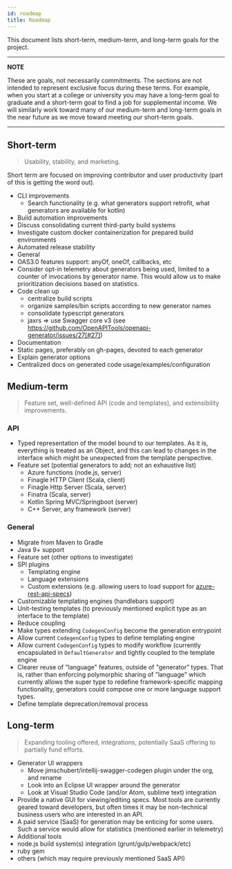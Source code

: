 ```yaml
---
id: roadmap
title: Roadmap
---
```


This document lists short-term, medium-term, and long-term goals for the project.

---

**NOTE**

These are goals, not necessarily commitments. The sections are not intended to represent exclusive focus during these terms. For example, when you start at a college or university you may have a long-term goal to graduate and a short-term goal to find a job for supplemental income. We will similarly work toward many of our medium-term and long-term goals in the near future as we move toward meeting our short-term goals.

---

## Short-term

> Usability, stability, and marketing.

Short term are focused on improving contributor and user productivity (part of this is getting the word out).

* CLI improvements
  * Search functionality (e.g. what generators support retrofit, what generators are available for kotlin)
* Build automation improvements
* Discuss consolidating current third-party build systems
* Investigate custom docker containerization for prepared build environments
* Automated release stability
* General
* OAS3.0 features support: anyOf, oneOf, callbacks, etc
* Consider opt-in telemetry about generators being used, limited to a counter of invocations by generator name. This would allow us to make prioritization decisions based on statistics.
* Code clean up
  * centralize build scripts
  * organize samples/bin scripts according to new generator names
  * consolidate typescript generators
  * jaxrs => use Swagger core v3 (see https://github.com/OpenAPITools/openapi-generator/issues/27[#27])
* Documentation
* Static pages, preferably on gh-pages, devoted to each generator
* Explain generator options
* Centralized docs on generated code usage/examples/configuration

## Medium-term

> Feature set, well-defined API (code and templates), and extensibility improvements.

### API
* Typed representation of the model bound to our templates. As it is, everything is treated as an Object, and this can lead to changes in the interface which might be unexpected from the template perspective.
* Feature set (potential generators to add; not an exhaustive list)
  * Azure functions (node.js, server)
  * Finagle HTTP Client (Scala, client)
  * Finagle Http Server (Scala, server)
  * Finatra (Scala, server)
  * Kotlin Spring MVC/Springboot (server)
  * C++ Server, any framework (server)

### General
* Migrate from Maven to Gradle
* Java 9+ support
* Feature set (other options to investigate)
* SPI plugins
  * Templating engine
  * Language extensions
  * Custom extensions (e.g. allowing users to load support for [azure-rest-api-specs](https://github.com/Azure/azure-rest-api-specs))
* Customizable templating engines (handlebars support)
* Unit-testing templates (to previously mentioned explicit type as an interface to the template)
* Reduce coupling
* Make types extending `CodegenConfig` become the generation entrypoint
* Allow current `CodegenConfig` types to define templating engine
* Allow current `CodegenConfig` types to modify workflow (currently encapsulated in `DefaultGenerator` and tightly coupled to the template engine
* Clearer reuse of "language" features, outside of "generator" types. That is, rather than enforcing polymorphic sharing of "language" which currently allows the super type to redefine framework-specific mapping functionality, generators could compose one or more language support types.
* Define template deprecation/removal process

## Long-term

> Expanding tooling offered, integrations, potentially SaaS offering to partially fund efforts.

* Generator UI wrappers
  * Move jimschubert/intellij-swagger-codegen plugin under the org, and rename
  * Look into an Eclipse UI wrapper around the generator
  * Look at Visual Studio Code (and/or Atom, sublime text) integration
* Provide a native GUI for viewing/editing specs. Most tools are currently geared toward developers, but often times it may be non-technical business users who are interested in an API.
* A paid service (SaaS) for generation may be enticing for some users. Such a service would allow for statistics (mentioned earlier in telemetry)
* Additional tools
* node.js build system(s) integration (grunt/gulp/webpack/etc)
* ruby gem
* others (which may require previously mentioned SaaS API)
